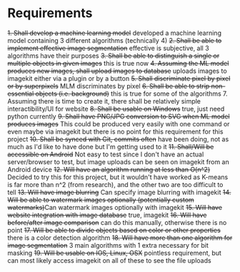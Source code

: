 # Requirements
~~1. Shall develop a machine learning model~~ developed a machine learning model containing 3 different algorithms (technically 4)
~~2. Shall be able to implement effective image segmentation~~ effective is subjective, all 3 algorithms have their purposes
~~3. Shall be able to distinguish a single or multiple objects in given images~~ this is true now
~~4. Assuming the ML model produces new images, shall upload images to database~~ uploads images to imagekit either via a plugin or by a button
~~5. Shall discriminate pixel by pixel or by superpixels~~ MLM discriminates by pixel
~~6. Shall be able to strip non-essential objects (i.e. background)~~ this is true for some of the algorithms
7. Assuming there is time to create it, there shall be relatively simple interactibility/UI for website
~~8. Shall be usable on Windows~~ true, just need python currently
~~9. Shall have PNG/JPG conversion to SVG when ML model produces images~~ This could be produced very easily with one command or even maybe via imagekit but there is no point for this requirement for this project
~~10. Shall be synced with Git, commits often~~ have been doing, not as much as I'd like to have done but I'm getting used to it
~~11. Shall/Will be accessible on Android~~ Not easy to test since I don't have an actual server/browser to test, but image uploads can be seen on imagekit from an Android device
~~12. Will have an algorithm running at less than O(n^2)~~ Decided to try this for this project, but it wouldn't have worked as K-means is far more than n^2 (from research), and the other two are too difficult to tell
~~13. Will have image blurring~~ Can specify image blurring with imagekit
~~14. Will be able to watermark images optionally (potentially custom watermarks)~~Can watermark images optionally with imagekit
~~15. Will have website integration with image database~~ true, imagekit
~~16. Will have before/after image comparison~~ can do this manually, otherwise there is no point
~~17. Will be able to divide objects based on color or other properties~~ there is a color detection algorithm
~~18. Will have more than one algorithm for image segmentation~~ 3 main algorithms with 1 extra necessary for bit masking
~~19. Will be usable on IOS, Linux, OSX~~ pointless requirement, but can most likely access imagekit on all of these to see the file uploads
